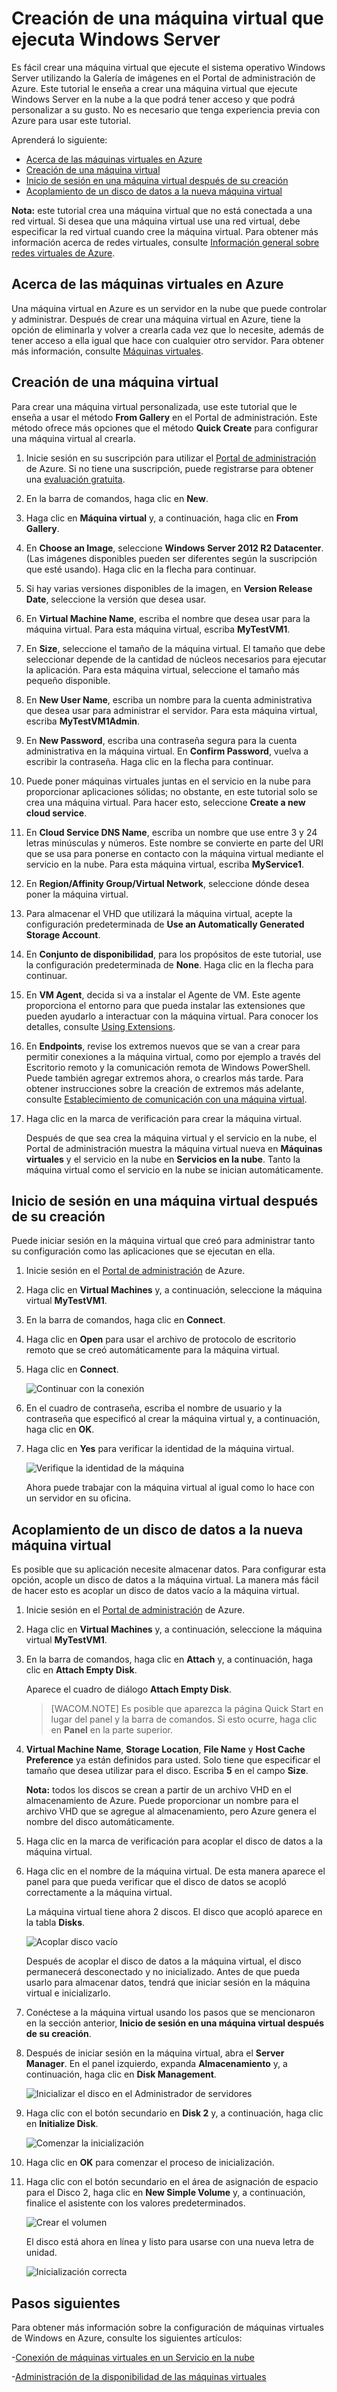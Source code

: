 # Creación de una máquina virtual que ejecuta Windows Server

Es fácil crear una máquina virtual que ejecute el sistema operativo
Windows Server utilizando la Galería de imágenes en el Portal de
administración de Azure. Este tutorial le enseña a crear una máquina
virtual que ejecute Windows Server en la nube a la que podrá tener
acceso y que podrá personalizar a su gusto. No es necesario que tenga
experiencia previa con Azure para usar este tutorial.

Aprenderá lo siguiente:

* [Acerca de las máquinas virtuales en Azure](#virtualmachine)
* [Creación de una máquina virtual](#custommachine)
* [Inicio de sesión en una máquina virtual después de su
  creación](#logon)
* [Acoplamiento de un disco de datos a la nueva máquina
  virtual](#attachdisk)

**Nota:** este tutorial crea una máquina virtual que no está conectada a
una red virtual. Si desea que una máquina virtual use una red virtual,
debe especificar la red virtual cuando cree la máquina virtual. Para
obtener más información acerca de redes virtuales, consulte [Información
general sobre redes virtuales de Azure][1].
## <a  id="virtualmachine"> </a>Acerca de las máquinas virtuales en Azure

Una máquina virtual en Azure es un servidor en la nube que puede
controlar y administrar. Después de crear una máquina virtual en Azure,
tiene la opción de eliminarla y volver a crearla cada vez que lo
necesite, además de tener acceso a ella igual que hace con cualquier
otro servidor. Para obtener más información, consulte [Máquinas
virtuales][2].
## <a  id="custommachine"> </a>Creación de una máquina virtual

Para crear una máquina virtual personalizada, use este tutorial que le
enseña a usar el método **From Gallery** en el Portal de administración.
Este método ofrece más opciones que el método **Quick Create** para
configurar una máquina virtual al crearla.

1.  Inicie sesión en su suscripción para utilizar el [Portal de
    administración][3] de Azure. Si no tiene una suscripción, puede
    registrarse para obtener una [evaluación gratuita][4].

2.  En la barra de comandos, haga clic en **New**.

3.  Haga clic en **Máquina virtual** y, a continuación, haga clic en
    **From Gallery**.

4.  En **Choose an Image**, seleccione **Windows Server 2012 R2
    Datacenter**. (Las imágenes disponibles pueden ser diferentes según
    la suscripción que esté usando). Haga clic en la flecha para
    continuar.

5.  Si hay varias versiones disponibles de la imagen, en **Version
    Release Date**, seleccione la versión que desea usar.

6.  En **Virtual Machine Name**, escriba el nombre que desea usar para
    la máquina virtual. Para esta máquina virtual, escriba
    **MyTestVM1**.

7.  En **Size**, seleccione el tamaño de la máquina virtual. El tamaño
    que debe seleccionar depende de la cantidad de núcleos necesarios
    para ejecutar la aplicación. Para esta máquina virtual, seleccione
    el tamaño más pequeño disponible.

8.  En **New User Name**, escriba un nombre para la cuenta
    administrativa que desea usar para administrar el servidor. Para
    esta máquina virtual, escriba **MyTestVM1Admin**.

9.  En **New Password**, escriba una contraseña segura para la cuenta
    administrativa en la máquina virtual. En **Confirm Password**,
    vuelva a escribir la contraseña. Haga clic en la flecha para
    continuar.

10. Puede poner máquinas virtuales juntas en el servicio en la nube para
    proporcionar aplicaciones sólidas; no obstante, en este tutorial
    solo se crea una máquina virtual. Para hacer esto, seleccione
    **Create a new cloud service**.

11. En **Cloud Service DNS Name**, escriba un nombre que use entre 3 y
    24 letras minúsculas y números. Este nombre se convierte en parte
    del URI que se usa para ponerse en contacto con la máquina virtual
    mediante el servicio en la nube. Para esta máquina virtual, escriba
    **MyService1**.

12. En **Region/Affinity Group/Virtual Network**, seleccione dónde desea
    poner la máquina virtual.

13. Para almacenar el VHD que utilizará la máquina virtual, acepte la
    configuración predeterminada de **Use an Automatically Generated
    Storage Account**.

14. En **Conjunto de disponibilidad**, para los propósitos de este
    tutorial, use la configuración predeterminada de **None**. Haga clic
    en la flecha para continuar.

15. En **VM Agent**, decida si va a instalar el Agente de VM. Este
    agente proporciona el entorno para que pueda instalar las
    extensiones que pueden ayudarlo a interactuar con la máquina
    virtual. Para conocer los detalles, consulte [Using Extensions][5].

16. En **Endpoints**, revise los extremos nuevos que se van a crear para
    permitir conexiones a la máquina virtual, como por ejemplo a través
    del Escritorio remoto y la comunicación remota de Windows
    PowerShell. Puede también agregar extremos ahora, o crearlos más
    tarde. Para obtener instrucciones sobre la creación de extremos más
    adelante, consulte [Establecimiento de comunicación con una máquina
    virtual][6].

17. Haga clic en la marca de verificación para crear la máquina virtual.
    
    Después de que sea crea la máquina virtual y el servicio en la nube,
    el Portal de administración muestra la máquina virtual nueva en
    **Máquinas virtuales** y el servicio en la nube en **Servicios en la
    nube**. Tanto la máquina virtual como el servicio en la nube se
    inician automáticamente.
## <a  id="logon"> </a>Inicio de sesión en una máquina virtual después de su creación

Puede iniciar sesión en la máquina virtual que creó para administrar
tanto su configuración como las aplicaciones que se ejecutan en ella.

1.  Inicie sesión en el [Portal de administración][3] de Azure.

2.  Haga clic en **Virtual Machines** y, a continuación, seleccione la
    máquina virtual **MyTestVM1**.

3.  En la barra de comandos, haga clic en **Connect**.

4.  Haga clic en **Open** para usar el archivo de protocolo de
    escritorio remoto que se creó automáticamente para la máquina
    virtual.

5.  Haga clic en **Connect**.
    
    ![Continuar con la
    conexi&oacute;n](./media/CreateVirtualMachineWindowsTutorial/connectpublisher.png)

6.  En el cuadro de contraseña, escriba el nombre de usuario y la
    contraseña que especificó al crear la máquina virtual y, a
    continuación, haga clic en **OK**.

7.  Haga clic en **Yes** para verificar la identidad de la máquina
    virtual.
    
    ![Verifique la identidad de la
    m&aacute;quina](./media/CreateVirtualMachineWindowsTutorial/connectverify.png)
    
    Ahora puede trabajar con la máquina virtual al igual como lo hace
    con un servidor en su oficina.
## <a  id="attachdisk"> </a>Acoplamiento de un disco de datos a la nueva máquina virtual

Es posible que su aplicación necesite almacenar datos. Para configurar
esta opción, acople un disco de datos a la máquina virtual. La manera
más fácil de hacer esto es acoplar un disco de datos vacío a la máquina
virtual.

1.  Inicie sesión en el [Portal de administración][3] de Azure.

2.  Haga clic en **Virtual Machines** y, a continuación, seleccione la
    máquina virtual **MyTestVM1**.

3.  En la barra de comandos, haga clic en **Attach** y, a continuación,
    haga clic en **Attach Empty Disk**.
    
    Aparece el cuadro de diálogo **Attach Empty Disk**.
    
    > 
    > [WACOM.NOTE\] Es posible que aparezca la página Quick Start en
    > lugar del panel y la barra de comandos. Si esto ocurre, haga clic
    > en **Panel** en la parte superior.

4.  **Virtual Machine Name**, **Storage Location**, **File Name** y
    **Host Cache Preference** ya están definidos para usted. Solo tiene
    que especificar el tamaño que desea utilizar para el disco. Escriba
    **5** en el campo **Size**.
    
    **Nota:** todos los discos se crean a partir de un archivo VHD en el
    almacenamiento de Azure. Puede proporcionar un nombre para el
    archivo VHD que se agregue al almacenamiento, pero Azure genera el
    nombre del disco automáticamente.

5.  Haga clic en la marca de verificación para acoplar el disco de datos
    a la máquina virtual.

6.  Haga clic en el nombre de la máquina virtual. De esta manera aparece
    el panel para que pueda verificar que el disco de datos se acopló
    correctamente a la máquina virtual.
    
    La máquina virtual tiene ahora 2 discos. El disco que acopló aparece
    en la tabla **Disks**.
    
    ![Acoplar disco
    vac&iacute;o](./media/CreateVirtualMachineWindowsTutorial/attachemptysuccess.png)
    
    Después de acoplar el disco de datos a la máquina virtual, el disco
    permanecerá desconectado y no inicializado. Antes de que pueda
    usarlo para almacenar datos, tendrá que iniciar sesión en la máquina
    virtual e inicializarlo.

7.  Conéctese a la máquina virtual usando los pasos que se mencionaron
    en la sección anterior, **Inicio de sesión en una máquina virtual
    después de su creación**.

8.  Después de iniciar sesión en la máquina virtual, abra el **Server
    Manager**. En el panel izquierdo, expanda **Almacenamiento** y, a
    continuación, haga clic en **Disk Management**.
    
    ![Inicializar el disco en el Administrador de
    servidores](./media/CreateVirtualMachineWindowsTutorial/servermanager.png)

9.  Haga clic con el botón secundario en **Disk 2** y, a continuación,
    haga clic en **Initialize Disk**.
    
    ![Comenzar la
    inicializaci&oacute;n](./media/CreateVirtualMachineWindowsTutorial/initializedisk.png)

10. Haga clic en **OK** para comenzar el proceso de inicialización.

11. Haga clic con el botón secundario en el área de asignación de
    espacio para el Disco 2, haga clic en **New Simple Volume** y, a
    continuación, finalice el asistente con los valores predeterminados.
    
    ![Crear el
    volumen](./media/CreateVirtualMachineWindowsTutorial/initializediskvolume.png)
    
    El disco está ahora en línea y listo para usarse con una nueva letra
    de unidad.
    
    ![Inicializaci&oacute;n
    correcta](./media/CreateVirtualMachineWindowsTutorial/initializesuccess.png)
## Pasos siguientes

Para obtener más información sobre la configuración de máquinas
virtuales de Windows en Azure, consulte los siguientes artículos:

-[Conexión de máquinas virtuales en un Servicio en la nube][7]

-[Administración de la disponibilidad de las máquinas virtuales][8]



[1]: http://go.microsoft.com/fwlink/p/?LinkID=294063
[2]: http://go.microsoft.com/fwlink/p/?LinkID=271224
[3]: http://manage.windowsazure.com
[4]: http://go.microsoft.com/fwlink/p/?LinkID=23435
[5]: http://go.microsoft.com/FWLink/p/?LinkID=390493
[6]: http://www.windowsazure.com/en-us/manage/linux/how-to-guides/setup-endpoints/
[7]: http://www.windowsazure.com/en-us/documentation/articles/cloud-services-connect-virtual-machine/
[8]: http://www.windowsazure.com/en-us/documentation/articles/manage-availability-virtual-machines/
